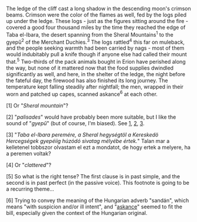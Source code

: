 The ledge of the cliff cast a long shadow in the descending moon's crimson beams. Crimson were the color of the flames as well, fed by the logs piled up under the ledge. These logs - just as the figures sitting around the fire - covered a good four thousand miles by the time they reached the edge of Taba el-Ibara, the desert spanning from the Sheral Mountains<sup>1</sup> to the gyepű<sup>2</sup> of the Merchant Duchies.<sup>3</sup> The logs rattled<sup>4</sup> this far on muleback, and the people seeking warmth had been carried by nags - most of them would indubitably pull a knife though if anyone else had called their mount that.<sup>5</sup>  Two-thirds of the pack animals bought in Erion have perished along the way, but none of it mattered now that the food supplies dwindled significantly as well, and here, in the shelter of the ledge, the night before the fateful day, the firewood has also finished its long journey. The temperature kept falling steadily after nightfall; the men, wrapped in their worn and patched up capes, scanned askance<sup>6</sup> at each other.



[1] Or "_Sheral mountain_"?

[2] "_palisades_" would have probably been more suitable, but I like the sound of "_gyepű_" (but of course, I'm biased). See [1](https://www.metal-archives.com/bands/Gyep%C5%B1/3540433954), [2](https://books.google.com/books?id=SgokDwAAQBAJ&pg=PT527&lpg=PT527&dq=indago+frontier&source=bl&ots=9J-aL1wcUA&sig=ACfU3U048cNwIbWmx09v2spF0nIxPNHVVQ&hl=en&sa=X&ved=2ahUKEwijx8WW7I7nAhU4HzQIHQ5MAuoQ6AEwAHoECAcQAQ#v=onepage&q=indago&f=false), [3](https://hu.wikipedia.org/wiki/Gyep%C5%B1).

[3] "_Taba el-Ibara peremére, a Sheral hegységtöl a Kereskedö Hercegségek gyepéiig húzódó sivatag mélyébe értek._" Talan mar a kelletenel tobbszor olvastam el ezt a mondatot, de hogy ertek a melyere, ha a peremen voltak?

[4] Or "_clattered_"?

[5] So what is the right tense? The first clause is in past simple, and the second is in past perfect (in the passive voice). This footnote is going to be a recurring theme...

[6] Trying to convey the meaning of the Hungarian adverb "sandán", which means "with suspicion and/or ill intent", and "[askance](https://www.google.com/search?sxsrf=ACYBGNRCZncAt-wxG7w8PXJ1KnJb_5IWRQ%3A1579463340975&ei=rLIkXoOQO9jP0PEPiI-Z0Ao&q=sideways+meaning&oq=sideways+meaning&gs_l=psy-ab.3..0i20i263i70i249j0l9.1651.2384..2531...0.2..0.87.620.8....2..0....1..gws-wiz.......0i71j0i67j0i131j0i20i263.GWH3po6O6po&ved=0ahUKEwiDlv-6t5DnAhXYJzQIHYhHBqoQ4dUDCAs&uact=5#dobs=askance)" seemed to fit the bill, especially given the context of the Hungarian original.
